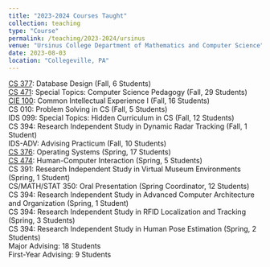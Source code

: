 ```yaml
---
title: "2023-2024 Courses Taught"
collection: teaching
type: "Course"
permalink: /teaching/2023-2024/ursinus
venue: "Ursinus College Department of Mathematics and Computer Science"
date: 2023-08-03
location: "Collegeville, PA"
---
```


[CS 377](/Ursinus-CS377-Fall2023): Database Design (Fall, 6 Students)  
[CS 471](/Ursinus-CSPedagogy-Fall2023): Special Topics: Computer Science Pedagogy (Fall, 29 Students)  
[CIE 100](/Ursinus-CIE100-Fall2023): Common Intellectual Experience I (Fall, 16 Students)  
CS 010: Problem Solving in CS (Fall, 5 Students)  
IDS 099: Special Topics: Hidden Curriculum in CS (Fall, 12 Students)  
CS 394: Research Independent Study in Dynamic Radar Tracking (Fall, 1 Student)  
IDS-ADV: Advising Practicum (Fall, 10 Students)  
[CS 376](/Ursinus-CS376-Spring2024): Operating Systems (Spring, 17 Students)  
[CS 474](/Ursinus-CS474-Spring2024): Human-Computer Interaction (Spring, 5 Students)  
CS 391: Research Independent Study in Virtual Museum Environments (Spring, 1 Student)  
CS/MATH/STAT 350: Oral Presentation (Spring Coordinator, 12 Students)   
CS 394: Research Independent Study in Advanced Computer Architecture and Organization (Spring, 1 Student)  
CS 394: Research Independent Study in RFID Localization and Tracking (Spring, 3 Students)  
CS 394: Research Independent Study in Human Pose Estimation (Spring, 2 Students)  
Major Advising: 18 Students  
First-Year Advising: 9 Students  
